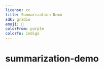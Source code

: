 ```yaml
---
license: cc
title: Summarization Demo
sdk: gradio
emoji: 🚀
colorFrom: purple
colorTo: indigo
---
```

# summarization-demo